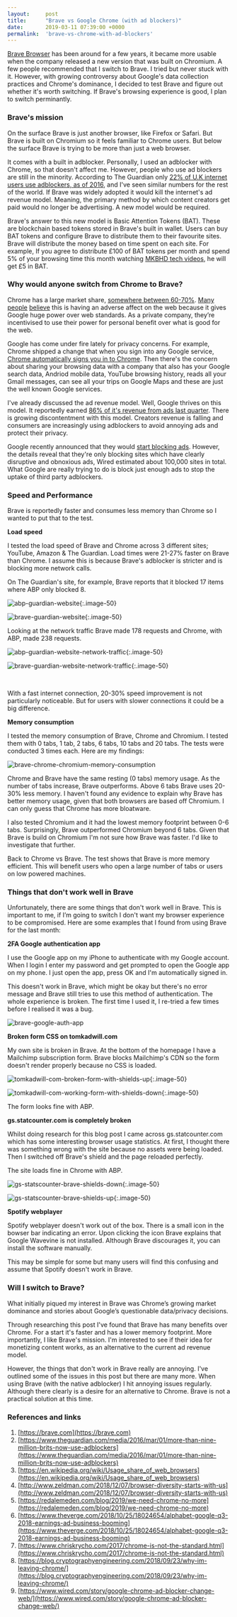 ```yaml
---
layout:     post
title:      "Brave vs Google Chrome (with ad blockers)"
date:       2019-03-11 07:39:00 +0000
permalink:  'brave-vs-chrome-with-ad-blockers'
---
```


[Brave Browser](https://brave.com/) has been around for a few years, it became more usable when the company released a new version that was built on Chromium. A few people recommended that I switch to Brave. I tried but never stuck with it. However, with growing controversy about Google's data collection practices and Chrome's dominance, I decided to test Brave and figure out whether it's worth switching. If Brave's browsing experience is good, I plan to switch perminantly.

### Brave's mission
On the surface Brave is just another browser, like Firefox or Safari. But Brave is built on Chromium so it feels familiar to Chrome users. But below the surface Brave is trying to be more than just a web browser.

It comes with a built in adblocker. Personally, I used an adblocker with Chrome, so that doesn't affect me. However, people who use ad blockers are still in the minority. According to The Guardian only [22% of U.K internet users use adblockers, as of 2016](https://www.theguardian.com/media/2016/mar/01/more-than-nine-million-brits-now-use-adblockers), and I've seen similar numbers for the rest of the world. If Brave was widely adopted it would kill the internet's ad revenue model. Meaning, the primary method by which content creators get paid would no longer be advertising. A new model would be required.

Brave's answer to this new model is Basic Attention Tokens (BAT). These are blockchain based tokens stored in Brave's built in wallet. Users can buy BAT tokens and configure Brave to distribute them to their favourite sites. Brave will distribute the money based on time spent on each site. For example, If you agree to distribute £100 of BAT tokens per month and spend 5% of your browsing time this month watching [MKBHD tech videos](https://www.youtube.com/user/marquesbrownlee), he will get £5 in BAT.

### Why would anyone switch from Chrome to Brave?
Chrome has a large market share, [somewhere between 60-70%](https://en.wikipedia.org/wiki/Usage_share_of_web_browsers). [Many](http://www.zeldman.com/2018/12/07/browser-diversity-starts-with-us/) [people](https://redalemeden.com/blog/2019/we-need-chrome-no-more) [believe](https://www.chriskrycho.com/2017/chrome-is-not-the-standard.html) this is having an adverse affect on the web because it gives Google huge power over web standards. As a private company, they’re incentivised to use their power for personal benefit over what is good for the web.

Google has come under fire lately for privacy concerns. For example, Chrome shipped a change that when you sign into any Google service, [Chrome automatically signs you in to Chrome](https://blog.cryptographyengineering.com/2018/09/23/why-im-leaving-chrome/). Then there's the concern about sharing your browsing data with a company that also has your Google search data, Andriod mobile data, YouTube browsing history, reads all your Gmail messages, can see all your trips on Google Maps and these are just the well known Google services.

I've already discussed the ad revenue model. Well, Google thrives on this model. It reportedly earned [86% of it's revenue from ads last quarter](https://www.theverge.com/2018/10/25/18024654/alphabet-google-q3-2018-earnings-ad-business-booming). There is growing discontentment with this model. Creators revenue is falling and consumers are increasingly using adblockers to avoid annoying ads and protect their privacy.

Google recently announced that they would [start blocking ads](https://www.wired.com/story/google-chrome-ad-blocker-change-web/). However, the details reveal that they're only blocking sites which have clearly disruptive and obnoxious ads, Wired estimated about 100,000 sites in total. What Google are really trying to do is block just enough ads to stop the uptake of third party adblockers.

### Speed and Performance
Brave is reportedly faster and consumes less memory than Chrome so I wanted to put that to the test.

**Load speed**

I tested the load speed of Brave and Chrome across 3 different sites; YouTube, Amazon & The Guardian. Load times were 21-27% faster on Brave than Chrome. I assume this is because Brave's adblocker is stricter and is blocking more network calls.

On The Guardian's site, for example, Brave reports that it blocked 17 items where ABP only blocked 8.

![abp-guardian-website](/assets/abp-guardian-website.png){:.image-50}

![brave-guardian-website](/assets/brave-guardian-website.png){:.image-50}

Looking at the network traffic Brave made 178 requests and Chrome, with ABP, made 238 requests.

![abp-guardian-website-network-traffic](/assets/abp-guardian-website-network-traffic.png){:.image-50}

![brave-guardian-website-network-traffic](/assets/brave-guardian-website-network-traffic.png){:.image-50}

<br>

With a fast internet connection, 20-30% speed improvement is not particularly noticeable. But for users with slower connections it could be a big difference.

**Memory consumption**

I tested the memory consumption of Brave, Chrome and Chromium. I tested them with 0 tabs, 1 tab, 2 tabs, 6 tabs, 10 tabs and 20 tabs. The tests were conducted 3 times each. Here are my findings:

![brave-chrome-chromium-memory-consumption](/assets/brave-chrome-chromium-memory-consumption.png)

Chrome and Brave have the same resting (0 tabs) memory usage. As the number of tabs increase, Brave outperforms. Above 6 tabs Brave uses 20-30% less memory. I haven't found any evidence to explain why Brave has better memory usage, given that both browsers are based off Chromium. I can only guess that Chrome has more bloatware.

I also tested Chromium and it had the lowest memory footprint between 0-6 tabs. Surprisingly, Brave outperformed Chromium beyond 6 tabs. Given that Brave is build on Chromium I'm not sure how Brave was faster. I'd like to investigate that further.

Back to Chrome vs Brave. The test shows that Brave is more memory efficient. This will benefit users who open a large number of tabs or users on low powered machines.

### Things that don't work well in Brave

Unfortunately, there are some things that don't work well in Brave. This is important to me, if I’m going to switch I don't want my browser experience to be compromised. Here are some examples that I found from using Brave for the last month:

**2FA Google authentication app**

I use the Google app on my iPhone to authenticate with my Google account. When I login I enter my password and get prompted to open the Google app on my phone. I just open the app, press OK and I'm automatically signed in.

This doesn't work in Brave, which might be okay but there's no error message and Brave still tries to use this method of authentication. The whole experience is broken. The first time I used it, I re-tried a few times before I realised it was a bug.

![brave-google-auth-app](/assets/brave-google-auth-app.png)

**Broken form CSS on tomkadwill.com**

My own site is broken in Brave. At the bottom of the homepage I have a Mailchimp subscription form. Brave blocks Mailchimp's CDN so the form doesn't render properly because no CSS is loaded.

![tomkadwill-com-broken-form-with-shields-up](/assets/tomkadwill-com-broken-form-with-shields-up.png){:.image-50}

![tomkadwill-com-working-form-with-shields-down](/assets/tomkadwill-com-working-form-with-shields-down.png){:.image-50}

The form looks fine with ABP.

**gs.statcounter.com is completely broken**

Whilst doing research for this blog post I came across gs.statcounter.com which has some interesting browser usage statistics. At first, I thought there was something wrong with the site because no assets were being loaded. Then I switched off Brave's shield and the page reloaded perfectly.

The site loads fine in Chrome with ABP.

![gs-statscounter-brave-shields-down](/assets/gs-statscounter-brave-shields-down.png){:.image-50}

![gs-statscounter-brave-shields-up](/assets/gs-statscounter-brave-shields-up.png){:.image-50}

**Spotify webplayer**

Spotify webplayer doesn't work out of the box. There is a small icon in the bowser bar indicating an error. Upon clicking the icon Brave explains that Google Wavevine is not installed. Although Brave discourages it, you can install the software manually.

This may be simple for some but many users will find this confusing and assume that Spotify doesn't work in Brave.

### Will I switch to Brave?

What initially piqued my interest in Brave was Chrome’s growing market dominance and stories about Google’s questionable data/privacy decisions.

Through researching this post I've found that Brave has many benefits over Chrome. For a start it's faster and has a lower memory footprint. More importantly, I like Brave's mission. I'm interested to see if their idea for monetizing content works, as an alternative to the current ad revenue model.

However, the things that don't work in Brave really are annoying. I've outlined some of the issues in this post but there are many more. When using Brave (with the native adblocker) I hit annoying issues regularly. Although there clearly is a desire for an alternative to Chrome. Brave is not a practical solution at this time.

### References and links
1. [https://brave.com](https://brave.com)
2. [https://www.theguardian.com/media/2016/mar/01/more-than-nine-million-brits-now-use-adblockers](https://www.theguardian.com/media/2016/mar/01/more-than-nine-million-brits-now-use-adblockers)
3. [https://en.wikipedia.org/wiki/Usage_share_of_web_browsers](https://en.wikipedia.org/wiki/Usage_share_of_web_browsers)
4. [http://www.zeldman.com/2018/12/07/browser-diversity-starts-with-us](http://www.zeldman.com/2018/12/07/browser-diversity-starts-with-us)
5. [https://redalemeden.com/blog/2019/we-need-chrome-no-more](https://redalemeden.com/blog/2019/we-need-chrome-no-more)
6. [https://www.theverge.com/2018/10/25/18024654/alphabet-google-q3-2018-earnings-ad-business-booming](https://www.theverge.com/2018/10/25/18024654/alphabet-google-q3-2018-earnings-ad-business-booming)
7. [https://www.chriskrycho.com/2017/chrome-is-not-the-standard.html](https://www.chriskrycho.com/2017/chrome-is-not-the-standard.html)
8. [https://blog.cryptographyengineering.com/2018/09/23/why-im-leaving-chrome/](https://blog.cryptographyengineering.com/2018/09/23/why-im-leaving-chrome/)
9. [https://www.wired.com/story/google-chrome-ad-blocker-change-web/](https://www.wired.com/story/google-chrome-ad-blocker-change-web/)
